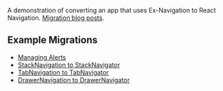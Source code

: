 A demonstration of converting an app that uses Ex-Navigation to React Navigation. [Migration blog posts](https://hackernoon.com/migrate-from-exnavigation-to-react-navigation-1af661ec5082).

## Example Migrations
- [Managing Alerts](https://github.com/spencercarli/ex-navigation-to-react-navigation/compare/master...replace-alert)
- [StackNavigation to StackNavigator](https://github.com/spencercarli/ex-navigation-to-react-navigation/compare/replace-alert...StackNavigation-to-StackNavigator)
- [TabNavigation to TabNavigator](https://github.com/spencercarli/ex-navigation-to-react-navigation/compare/StackNavigation-to-StackNavigator...TabNavigation-to-TabNavigator)
- [DrawerNavigation to DrawerNavigator](https://github.com/spencercarli/ex-navigation-to-react-navigation/compare/TabNavigation-to-TabNavigator...DrawerNavigation-to-DrawerNavigator)
